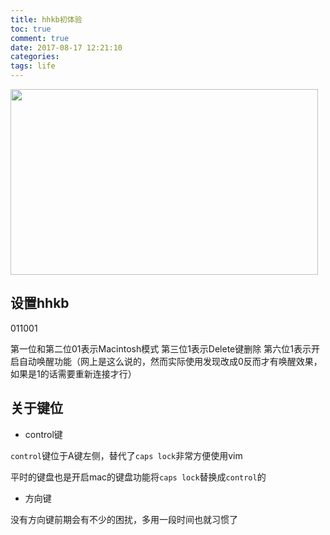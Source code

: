 ```yaml
---
title: hhkb初体验
toc: true
comment: true
date: 2017-08-17 12:21:10
categories:
tags: life
---
```



<img src="http://o9xbyqajf.bkt.clouddn.com/20170817150294391984465.jpg" width="492" height="297"/>



<!--more-->

## 设置hhkb

011001

第一位和第二位01表示Macintosh模式
第三位1表示Delete键删除
第六位1表示开启自动唤醒功能（网上是这么说的，然而实际使用发现改成0反而才有唤醒效果，如果是1的话需要重新连接才行）


## 关于键位

- control键

`control`键位于A键左侧，替代了`caps lock`非常方便使用vim

平时的键盘也是开启mac的键盘功能将`caps lock`替换成`control`的

- 方向键

没有方向键前期会有不少的困扰，多用一段时间也就习惯了





